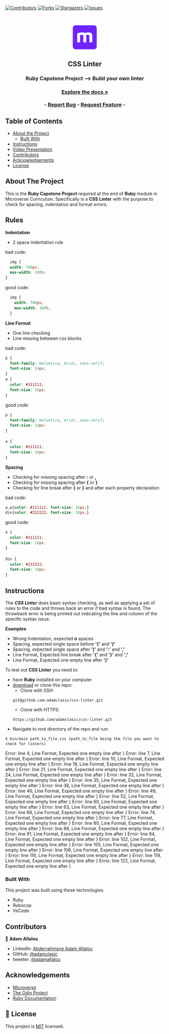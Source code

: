<!--
*** Thanks for checking out this README Template. If you have a suggestion that would
*** make this better, please fork the repo and create a pull request or simply open
*** an issue with the tag "enhancement".
*** Thanks again! Now go create something AMAZING! :D
-->

<!-- PROJECT SHIELDS -->
<!--
*** I'm using markdown "reference style" links for readability.
*** Reference links are enclosed in brackets [ ] instead of parentheses ( ).
*** See the bottom of this document for the declaration of the reference variables
*** for contributors-url, forks-url, etc. This is an optional, concise syntax you may use.
*** https://www.markdownguide.org/basic-syntax/#reference-style-links
-->
[![Contributors][contributors-shield]][contributors-url]
[![Forks][forks-shield]][forks-url]
[![Stargazers][stars-shield]][stars-url]
[![Issues][issues-shield]][issues-url]

<!-- PROJECT LOGO -->
<br />
<p align="center">
  <a href="https://github.com/adamclasic/css-linter">
    <img src="images/microverse.png" alt="Logo" width="80" height="80">
  </a>

  <h2 align="center">CSS Linter</h2>

  <h3 align="center">Ruby Capstone Project --> Build your own linter<h3>
  <p align="center">
    <a href="https://github.com/adamclasic/css-linter"><strong>Explore the docs »</strong></a>
    <br />
    <br />
    -
    <a href="https://github.com/adamclasic/css-linter/issues">Report Bug</a>
    -
    <a href="https://github.com/adamclasic/css-linter/issues">Request Feature</a>
    -
  </p>
</p>

<!-- TABLE OF CONTENTS -->
## Table of Contents

* [About the Project](#about-the-project)
  * [Built With](#built-with)
* [Instructions](#instructions)
* [Video Presentation](#video-presentation)
* [Contributors](#contributors)
* [Acknowledgements](#acknowledgements)
* [License](#license)

<!-- ABOUT THE PROJECT -->
## About The Project

This is the **Ruby Capstone Project** required at the end of **Ruby** module in Microverse Curriculum.
Specifically is a **CSS Linter** with the purpose to check for spacing, indentation and format errors.

## Rules

**Indentation**
* 2 space indentation rule

bad code:
```css
  img {
  width: 700px;
  max-width: 100%;
}
```

good code:
```css
  img {
    width: 700px;
    max-width: 100%;
  }
```

**Line Format** 
* One line checking
* Line missing between css blocks

bad code:
```css
p {
  font-family: Helvetica, Arial, sans-serif;
  font-size: 14px;
}
a {
  color: #111111;
  font-size: 16px;
}
```

good code:
```css
p {
  font-family: Helvetica, Arial, sans-serif;
  font-size: 14px;
}

a {
  color: #111111;
  font-size: 16px;
}
```

**Spacing**
* Checking for missing spacing after **:** or **,**
* Checking for missing spacing after **{** or **}**
* Checking for line break after **{** or **}** and after each property declaration

bad code:

```css
a,p{color: #111111; font-size: 16px;}
div{color: #222222; font-size: 18px;}
```

good code:
```css
a {
  color: #111111;
  font-size: 16px;
}

div {
  color: #222222;
  font-size: 18px;
}
```


<!-- ABOUT THE PROJECT -->
## Instructions

The **_CSS Linter_** does basic syntax checking, as well as applying a set of rules to the code and throws back an error if bad syntax is found.
The throwback error is being printed out indicating the line and column of the specific syntax issue.

**Examples**
- Wrong Indentation, expected **_n_** spaces
- Spacing, expected single space before **'{'** and **'('**
- Spacing, expected single space after **')'** and **':'** and **','**
- Line Format, Expected line break after **'{'** and **'}'** and **';'**
- Line Format, Expected one empty line after **'}'**

To test out **CSS Linter** you need to:
* have **Ruby** installed on your computer
* [download](https://github.com/adamclasic/css-linter/archive/feature/readme_instructions.zip) or clone this repo:
  - Clone with SSH:
  ```
  git@github.com:adamclasic/css-linter.git
  ```
  - Clone with HTTPS:
  ```
  https://github.com/adamclasic/css-linter.git
  ```
* Navigate to root directory of the repo and run:
```
$ bin/main path_to_file.css (path_to_file being the file you want to check for linters)
```
Error: line 4, Line Format, Expected one empty line after }
Error: line 7, Line Format, Expected one empty line after }
Error: line 10, Line Format, Expected one empty line after }
Error: line 18, Line Format, Expected one empty line after }
Error: line 21, Line Format, Expected one empty line after }
Error: line 24, Line Format, Expected one empty line after }
Error: line 32, Line Format, Expected one empty line after }
Error: line 35, Line Format, Expected one empty line after }
Error: line 38, Line Format, Expected one empty line after }
Error: line 46, Line Format, Expected one empty line after }
Error: line 49, Line Format, Expected one empty line after }
Error: line 52, Line Format, Expected one empty line after }
Error: line 60, Line Format, Expected one empty line after }
Error: line 63, Line Format, Expected one empty line after }
Error: line 66, Line Format, Expected one empty line after }
Error: line 74, Line Format, Expected one empty line after }
Error: line 77, Line Format, Expected one empty line after }
Error: line 80, Line Format, Expected one empty line after }
Error: line 88, Line Format, Expected one empty line after }
Error: line 91, Line Format, Expected one empty line after }
Error: line 94, Line Format, Expected one empty line after }
Error: line 102, Line Format, Expected one empty line after }
Error: line 105, Line Format, Expected one empty line after }
Error: line 108, Line Format, Expected one empty line after }
Error: line 116, Line Format, Expected one empty line after }
Error: line 119, Line Format, Expected one empty line after }
Error: line 122, Line Format, Expected one empty line after }


### Built With
This project was built using these technologies.
* Ruby
* Rubocop
* VsCode

<!-- CONTACT -->
## Contributors

👤 **Adam Allalou**

- LinkedIn: [Abderrahmane Adam Allalou](https://www.linkedin.com/in/alexandru-bangau/)
- GitHub: [@adamclasic](https://github.com/adamclasic)
- tweeter: [@adamallalou](https://twitter.com/adamallalou)


<!-- ACKNOWLEDGEMENTS -->
## Acknowledgements
* [Microverse](https://www.microverse.org/)
* [The Odin Project](https://www.theodinproject.com/)
* [Ruby Documentation](https://www.ruby-lang.org/en/documentation/)

<!-- MARKDOWN LINKS & IMAGES -->
<!-- https://www.markdownguide.org/basic-syntax/#reference-style-links -->
[contributors-shield]: https://img.shields.io/github/contributors/adamclasic/css-linter.svg?style=flat-square
[contributors-url]: https://github.com/adamclasic/css-linter/graphs/contributors
[forks-shield]: https://img.shields.io/github/forks/adamclasic/css-linter.svg?style=flat-square
[forks-url]: https://github.com/adamclasic/css-linter/network/members
[stars-shield]: https://img.shields.io/github/stars/adamclasic/css-linter.svg?style=flat-square
[stars-url]: https://github.com/adamclasic/css-linter/stargazers
[issues-shield]: https://img.shields.io/github/issues/adamclasic/css-linter.svg?style=flat-square
[issues-url]: https://github.com/adamclasic/css-linter/issues

## 📝 License

This project is [MIT](https://opensource.org/licenses/MIT) licensed.